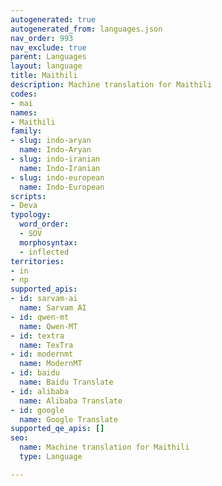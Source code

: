 ```yaml
---
autogenerated: true
autogenerated_from: languages.json
nav_order: 993
nav_exclude: true
parent: Languages
layout: language
title: Maithili
description: Machine translation for Maithili
codes:
- mai
names:
- Maithili
family:
- slug: indo-aryan
  name: Indo-Aryan
- slug: indo-iranian
  name: Indo-Iranian
- slug: indo-european
  name: Indo-European
scripts:
- Deva
typology:
  word_order:
  - SOV
  morphosyntax:
  - inflected
territories:
- in
- np
supported_apis:
- id: sarvam-ai
  name: Sarvam AI
- id: qwen-mt
  name: Qwen-MT
- id: textra
  name: TexTra
- id: modernmt
  name: ModernMT
- id: baidu
  name: Baidu Translate
- id: alibaba
  name: Alibaba Translate
- id: google
  name: Google Translate
supported_qe_apis: []
seo:
  name: Machine translation for Maithili
  type: Language

---
```



